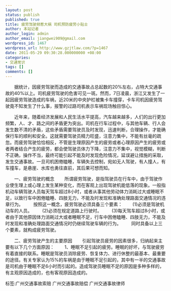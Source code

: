 ```yaml
---
layout: post
status: publish
published: true
title: 疲劳驾驶频惹大祸 司机预防疲劳小贴士
author: 本站记者
author_login: admin
author_email: jiangwei909@gmail.com
wordpress_id: 1467
wordpress_url: http://www.gzjtlaw.com/?p=1467
date: 2011-05-29 09:30:28.000000000 +08:00
categories:
- 交通常识
tags: []
comments: []
---
```

　　据统计，因疲劳驾驶而造成的交通事故占总起数的20%左右，占特大交通事故的40%以上。司机疲劳驾驶的危害可见一斑。然而，7日凌晨，浙江又发生了一起因疲劳驾驶造成的车祸，近20米的中央护栏被集卡车撞穿，卡车司机因疲劳驾驶竟不知发生了什么事，报警的过路司机表示车祸现场触目惊心。　　近年来，随着经济发展和人民生活水平提高，汽车越来越多，人们的出行更加频繁，人、才、路之间的矛盾更为突出。司机在行车过程中，与其他车辆、行人会发生数不清的矛盾，这些矛盾需要驾驶员及时发现，迅速判断，合理操作，才能确保行车的顺利和安全。这就需要驾驶员精力旺盛，注意力集中，不能有丝毫的疏忽。而疲劳驾驶恰恰相反，不管是生理原因产生的疲劳或者心理原因产生的疲劳或者两者结合产生的疲劳，都会使驾驶员体力下降，注意力不集中，视觉模糊，判断不正确，操作不当，最终可能引起不能及时发现危险情况，延误避让措施的采取，发生交通事故。一旦司机困倦瞌睡，车辆失去控制，宛如无人驾驶，有人撞人，有车撞车，是悬崖、水库也勇往直前，其后果可想而知。　　一、疲劳驾驶的概念　　所谓疲劳驾驶，是指驾驶员在行车中，由于驾驶作业使生理上或心理上发生某种变化，而在客观上出现驾驶机能低落的现象。一般指机动车辆驾驶人员每天驾车超过8小时，或者从事其他劳动体力消耗过大或睡眠不足，以致行车中困倦瞌睡、四肢无力，不能及时发现和准确处理路面交通情况的违章行为。　　按照这一概念，疲劳驾驶必须具备三个要素：　　(1)必须是驾驶机动车的人员。　　(2)必须在规定道路上行驶时。　　(3)每天驾车超过8小时，或者由于其他原因体力消耗过大或者睡眠不足，行车中困倦瞌睡、四肢无力，不能及时发现和准确处理路面交通情况时仍继续驾驶车辆的行为。　　同时具备以上三个要素，就构成疲劳驾驶。　　二、疲劳驾驶产生的主要原因　　引起驾驶员疲劳的因素很多，归纳起来主要有以下几个方面原因：　　1、睡眠不足引起的疲劳。睡眠的好坏，与驾驶疲劳有着直接的联系。睡眠是驾驶员消除疲劳、恢复体力、进行休整的最基本、最重要的途径。有关专家认为15%的车祸是由于睡眠不足引起的，其中有一半的交通事故是司机由于睡眠不足6小时而引起的。造成驾驶员睡眠不足的原因是多种多样的，有主观原因造成的，也有客观原因造成的。标签:广州交通事故索赔 广州交通事故赔偿 广州交通事故律师
